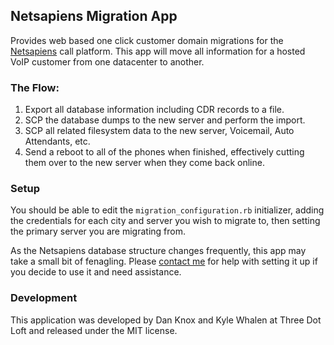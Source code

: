 ## Netsapiens Migration App

Provides web based one click customer domain migrations for the
[Netsapiens](http://www.netsapiens.com/) call platform. This app will move all information for a hosted VoIP customer from one
datacenter to another.

### The Flow:

1. Export all database information including CDR records to a file.
2. SCP the database dumps to the new server and perform the import.
3. SCP all related filesystem data to the new server, Voicemail, Auto
   Attendants, etc.
4. Send a reboot to all of the phones when finished, effectively cutting
   them over to the new server when they come back online.

### Setup

You should be able to edit the `migration_configuration.rb` initializer,
adding the credentials for each city and server you wish to migrate
to, then setting the primary server you are migrating from.

As the Netsapiens database structure changes frequently, this app may
take a small bit of fenagling. Please [contact
me](mailto://dknox@threedotloft.com) for help with setting it up if you
decide to use it and need assistance.

### Development

This application was developed by Dan Knox and Kyle Whalen at Three Dot
Loft and released under the MIT license.
